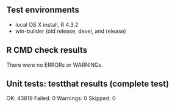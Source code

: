 
## Test environments

* local OS X install, R 4.3.2
* win-builder (old release, devel, and release)

## R CMD check results

There were no ERRORs or WARNINGs. 

## Unit tests: testthat results (complete test)

OK:       43819
Failed:   0
Warnings: 0
Skipped:  0
